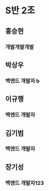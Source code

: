 # S반 2조

## 홍승현
### 개발개발개발

## 박상우
### 백앤드 개발자 b

## 이규행
### 백엔드 개발자

## 김기범
### 백엔드 개발자

## 장기성
### 백엔드 개발자123

